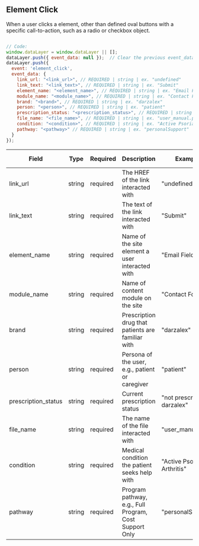 ## Element Click

When a user clicks a element, other than defined oval buttons with a specific call-to-action, such as a radio or checkbox object.

```js

// Code:
window.dataLayer = window.dataLayer || [];
dataLayer.push({ event_data: null });  // Clear the previous event_data object.
dataLayer.push({
  event: 'element_click',
  event_data: {
    link_url: "<link_url>", // REQUIRED | string | ex. "undefined"
    link_text: "<link_text>", // REQUIRED | string | ex. "Submit"
    element_name: "<element_name>", // REQUIRED | string | ex. "Email Field"
    module_name: "<module_name>", // REQUIRED | string | ex. "Contact Form"
    brand: "<brand>", // REQUIRED | string | ex. "darzalex"
    person: "<person>", // REQUIRED | string | ex. "patient"
    prescription_status: "<prescription_status>", // REQUIRED | string | ex. "not prescribed darzalex"
    file_name: "<file_name>", // REQUIRED | string | ex. "user_manual.pdf"
    condition: "<condition>", // REQUIRED | string | ex. "Active Psoriatic Arthritis"
    pathway: "<pathway>" // REQUIRED | string | ex. "personalSupport"
  }
});

```

| Field               | Type    | Required | Description                                               | Example                           | Pattern | Min Length | Max Length | Minimum | Maximum | Multiple Of |
|---------------------|---------|----------|-----------------------------------------------------------|-----------------------------------|---------|------------|------------|---------|---------|-------------|
| link_url            | string  | required | The HREF of the link interacted with                      | "undefined"                       |         |            |            |         |         |             |
| link_text           | string  | required | The text of the link interacted with                      | "Submit"                          |         |            |            |         |         |             |
| element_name        | string  | required | Name of the site element a user interacted with           | "Email Field"                     |         |            |            |         |         |             |
| module_name         | string  | required | Name of content module on the site                        | "Contact Form"                    |         |            |            |         |         |             |
| brand               | string  | required | Prescription drug that patients are familiar with         | "darzalex"                        |         |            |            |         |         |             |
| person              | string  | required | Persona of the user, e.g., patient or caregiver           | "patient"                         |         |            |            |         |         |             |
| prescription_status | string  | required | Current prescription status                               | "not prescribed darzalex"         |         |            |            |         |         |             |
| file_name           | string  | required | The name of the file interacted with                       | "user_manual.pdf"                |         |            |            |         |         |             |
| condition           | string  | required | Medical condition the patient seeks help with             | "Active Psoriatic Arthritis"      |         |            |            |         |         |             |
| pathway             | string  | required | Program pathway, e.g., Full Program, Cost Support Only    | "personalSupport"                 |         |            |            |         |         |             |
